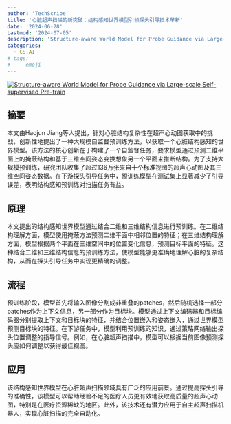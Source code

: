 ```yaml
---
author: 'TechScribe'
title: '心脏超声扫描的新突破：结构感知世界模型引领探头引导技术革新'
date: '2024-06-28'
Lastmod: '2024-07-05'
description: 'Structure-aware World Model for Probe Guidance via Large-scale Self-supervised Pre-train'
categories:
  - CS.AI
# tags:
#   - emoji
---
```


[![Structure-aware World Model for Probe Guidance via Large-scale Self-supervised Pre-train](https://arxiv-research-1301205113.cos.ap-guangzhou.myqcloud.com/images/2406.19756v1.pdf_0.jpg)](https://arxiv.org/abs/2406.19756v1)

## 摘要

本文由Haojun Jiang等人提出，针对心脏结构复杂性在超声心动图获取中的挑战，创新性地提出了一种大规模自监督预训练方法，以获取一个心脏结构感知的世界模型。该方法的核心创新在于构建了一个自监督任务，要求模型通过预测二维平面上的掩蔽结构和基于三维空间姿态变换想象另一个平面来推断结构。为了支持大规模预训练，研究团队收集了超过136万张来自十个标准视图的超声心动图及其三维空间姿态数据。在下游探头引导任务中，预训练模型在测试集上显著减少了引导误差，表明结构感知预训练对扫描任务有益。<!--more-->

## 原理

本文提出的结构感知世界模型通过结合二维和三维结构信息进行预训练。在二维结构理解方面，模型使用掩蔽方法预测二维平面中相邻位置的特征；在三维结构理解方面，模型根据两个平面在三维空间中的位置变化信息，预测目标平面的特征。这种结合二维和三维结构信息的预训练方法，使模型能够更准确地理解心脏的复杂结构，从而在探头引导任务中实现更精确的调整。

## 流程

预训练阶段，模型首先将输入图像分割成非重叠的patches，然后随机选择一部分patches作为上下文信息，另一部分作为目标块。模型通过上下文编码器和目标编码器分别提取上下文和目标块的特征，并结合位置嵌入和姿态嵌入，通过世界模型预测目标块的特征。在下游任务中，模型利用预训练的知识，通过策略网络输出探头位置调整的指导信号。例如，在心脏超声扫描中，模型可以根据当前图像预测探头应如何调整以获得最佳视图。

## 应用

该结构感知世界模型在心脏超声扫描领域具有广泛的应用前景。通过提高探头引导的准确性，该模型可以帮助经验不足的医疗人员更有效地获取高质量的超声心动图，特别是在医疗资源稀缺的地区。此外，该技术还有潜力应用于自主超声扫描机器人，实现心脏扫描的完全自动化。